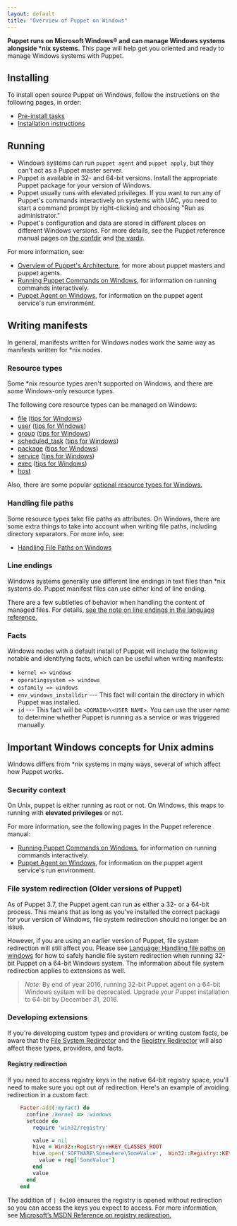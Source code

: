 ```yaml
---
layout: default
title: "Overview of Puppet on Windows"
---
```


[win_commands]: /puppet/latest/reference/services_commands_windows.html
[win_agent]: /puppet/latest/reference/services_agent_windows.html
[arch]: /puppet/latest/reference/architecture.html
[the confdir]: /puppet/latest/reference/dirs_confdir.html
[the vardir]: /puppet/latest/reference/dirs_vardir.html

**Puppet runs on Microsoft Windows® and can manage Windows systems alongside \*nix systems.** This page will help get you oriented and ready to manage Windows systems with Puppet.


## Installing

To install open source Puppet on Windows, follow the instructions on the following pages, in order:

* [Pre-install tasks](/puppet/latest/reference/install_pre.html)
* [Installation instructions](/puppet/latest/reference/install_windows.html)


## Running

* Windows systems can run `puppet agent` and `puppet apply`, but they can't act as a Puppet master server.
* Puppet is available in 32- and 64-bit versions. Install the appropriate Puppet package for your version of Windows.
* Puppet usually runs with elevated privileges. If you want to run any of Puppet's commands interactively on systems with UAC, you need to start a command prompt by right-clicking and choosing "Run as administrator."
* Puppet's configuration and data are stored in different places on different Windows versions. For more details, see the Puppet reference manual pages on [the confdir][] and [the vardir][].

For more information, see:

* [Overview of Puppet's Architecture][arch], for more about puppet masters and puppet agents.
* [Running Puppet Commands on Windows][win_commands], for information on running commands interactively.
* [Puppet Agent on Windows][win_agent], for information on the puppet agent service's run environment.


## Writing manifests

In general, manifests written for Windows nodes work the same way as manifests written for \*nix nodes.

### Resource types

Some \*nix resource types aren't supported on Windows, and there are some Windows-only resource types.

The following core resource types can be managed on Windows:

* [file](/puppet/latest/reference/type.html#file) ([tips for Windows](/puppet/latest/reference/resources_file_windows.html))
* [user](/puppet/latest/reference/type.html#user) ([tips for Windows](/puppet/latest/reference/resources_user_group_windows.html))
* [group](/puppet/latest/reference/type.html#group) ([tips for Windows](/puppet/latest/reference/resources_user_group_windows.html))
* [scheduled_task](/puppet/latest/reference/type.html#scheduledtask) ([tips for Windows](/puppet/latest/reference/resources_scheduled_task_windows.html))
* [package](/puppet/latest/reference/type.html#package) ([tips for Windows](/puppet/latest/reference/resources_package_windows.html))
* [service](/puppet/latest/reference/type.html#service) ([tips for Windows](/puppet/latest/reference/resources_service.html))
* [exec](/puppet/latest/reference/type.html#exec) ([tips for Windows](/puppet/latest/reference/resources_exec_windows.html))
* [host](/puppet/latest/reference/type.html#host)

Also, there are some popular [optional resource types for Windows.](/puppet/latest/reference/resources_windows_optional.html)

### Handling file paths

Some resource types take file paths as attributes. On Windows, there are some extra things to take into account when writing file paths, including directory separators. For more info, see:

* [Handling File Paths on Windows](/puppet/latest/reference/lang_windows_file_paths.html)

### Line endings

Windows systems generally use different line endings in text files than \*nix systems do. Puppet manifest files can use either kind of line ending.

There are a few subtleties of behavior when handling the content of managed files. For details, [see the note on line endings in the language reference.](/puppet/latest/reference/lang_summary.html#line-endings-in-windows-text-files)

### Facts

Windows nodes with a default install of Puppet will include the following notable and identifying facts, which can be useful when writing manifests:

* `kernel => windows`
* `operatingsystem => windows`
* `osfamily => windows`
* `env_windows_installdir` --- This fact will contain the directory in which Puppet was installed.
* `id` --- This fact will be `<DOMAIN>\<USER NAME>`. You can use the user name to determine whether Puppet is running as a service or was triggered manually.


## Important Windows concepts for Unix admins

Windows differs from \*nix systems in many ways, several of which affect how Puppet works.


### Security context

On Unix, puppet is either running as root or not. On Windows, this maps to running with **elevated privileges** or not.

For more information, see the following pages in the Puppet reference manual:

* [Running Puppet Commands on Windows][win_commands], for information on running commands interactively.
* [Puppet Agent on Windows][win_agent], for information on the puppet agent service's run environment.


### File system redirection (Older versions of Puppet)

As of Puppet 3.7, the Puppet agent can run as either a 32- or a 64-bit process. This means that as long as you've installed the correct package for your version of Windows, file system redirection should no longer be an issue.

However, if you are using an earlier version of Puppet, file system redirection will still affect you. Please see [Language: Handling file paths on windows](/puppet/latest/reference/lang_windows_file_paths.html) for how to safely handle file system redirection when running 32-bit Puppet on a 64-bit Windows system. The information about file system redirection applies to extensions as well.

>*Note*: By end of year 2016, running 32-bit Puppet agent on a 64-bit Windows system will be deprecated. Upgrade your Puppet installation to 64-bit by December 31, 2016.


### Developing extensions

If you're developing custom types and providers or writing custom facts, be aware that the <a href="http://msdn.microsoft.com/en-us/library/aa384187(v=vs.85).aspx">File System Redirector</a> and the <a href="http://msdn.microsoft.com/en-us/library/aa384232(v=vs.85).aspx">Registry Redirector</a> will also affect these types, providers, and facts.


#### Registry redirection

If you need to access registry keys in the native 64-bit registry space, you'll need to make sure you opt out of redirection. Here's an example of avoiding redirection in a custom fact:

~~~ ruby
    Facter.add(:myfact) do
      confine :kernel => :windows
      setcode do
        require 'win32/registry'

        value = nil
        hive = Win32::Registry::HKEY_CLASSES_ROOT
        hive.open('SOFTWARE\Somewhere\SomeValue',  Win32::Registry::KEY_READ | 0x100) do |reg|
          value = reg['SomeValue']
        end
        value
      end
    end
~~~

The addition of `| 0x100` ensures the registry is opened without redirection so you can access the keys you expect to access. For more information, see <a href="http://msdn.microsoft.com/en-us/library/aa384232(v=vs.85).aspx">Microsoft’s MSDN Reference on registry redirection.</a>

